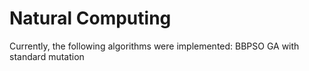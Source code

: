 # Natural Computing
Currently, the following algorithms were implemented:
 BBPSO
 GA with standard mutation
